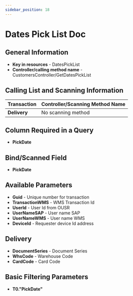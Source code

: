 ```yaml
---
sidebar_position: 18
---
```


# Dates Pick List Doc

## General Information

- **Key in resources** - DatesPickList
- **Controller/calling method name** - CustomersController/GetDatesPickList

## Calling List and Scanning Information

| Transaction | Controller/Scanning Method Name |
| --- | --- |
| **Delivery** | No scanning method |

## Column Required in a Query

- **PickDate**

## Bind/Scanned Field

- **PickDate**

## Available Parameters

- **Guid** - Unique number for transaction
- **TransactionWMS** - WMS Transaction Id
- **UserId** - User Id from OUSR
- **UserNameSAP** - User name SAP
- **UserNameWMS** - User name WMS
- **DeviceId** - Requester device Id address

## Delivery

- **DocumentSeries** - Document Series
- **WhsCode** - Warehouse Code
- **CardCode** - Card Code

## Basic Filtering Parameters

- **T0."PickDate"**
